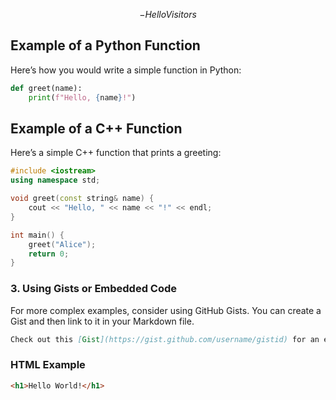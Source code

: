 $$-Hello Visitors$$
## Example of a Python Function

Here’s how you would write a simple function in Python:

```python
def greet(name):
    print(f"Hello, {name}!")

```
## Example of a C++ Function

Here’s a simple C++ function that prints a greeting:

```cpp
#include <iostream>
using namespace std;

void greet(const string& name) {
    cout << "Hello, " << name << "!" << endl;
}

int main() {
    greet("Alice");
    return 0;
}
```


### 3. **Using Gists or Embedded Code**

For more complex examples, consider using GitHub Gists. You can create a Gist and then link to it in your Markdown file.

```markdown
Check out this [Gist](https://gist.github.com/username/gistid) for an example of C++ code.
```

### HTML Example

```html
<h1>Hello World!</h1>
```
